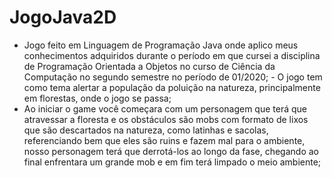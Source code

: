 # JogoJava2D

- Jogo feito em Linguagem de Programação Java onde aplico meus conhecimentos adquiridos durante o período em que cursei a disciplina de Programação Orientada a Objetos no curso de Ciência da Computação no segundo semestre no período de 01/2020; - O jogo tem como tema alertar a população da poluição na natureza, principalmente em florestas, onde o jogo se passa; 
- Ao iniciar o game você começara com um personagem que terá que atravessar a floresta e os obstáculos são mobs com formato de lixos que são descartados na natureza, como latinhas e sacolas, referenciando bem que eles são ruins e fazem mal para o ambiente, nosso personagem terá que derrotá-los ao longo da fase, chegando ao final enfrentara um grande mob e em fim terá limpado o meio ambiente;
